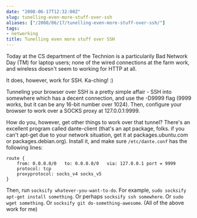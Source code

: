 ```yaml
---
date: "2008-06-17T12:32:00Z"
slug: tunelling-even-more-stuff-over-ssh
aliases: ["/2008/06/17/tunelling-even-more-stuff-over-ssh/"]
tags:
- networking
title: Tunelling even more stuff over SSH
---
```


Today at the CS department of the Technion is a particularily Bad Network Day
(TM) for laptop users; none of the wired connections at the farm work, and
wireless doesn't seem to working for HTTP at all.

It does, however, work for SSH. Ka-ching! :)

Tunneling your browser over SSH is a pretty simple affair - SSH into somewhere
which has a decent connection, and use the -D9999 flag (9999 works, but it can
be any 16-bit number over 1024). Then, configure your browser to work over a
SOCKS proxy at 127.0.0.1:9999.

How do you, however, get other things to work over that tunnel? There's an
excellent program called dante-client (that's an apt package, folks. if you
can't apt-get due to your network situation, get it at packages.ubuntu.com or
packages.debian.org). Install it, and make sure `/etc/dante.conf` has the
following lines:

```
route {
    from: 0.0.0.0/0   to: 0.0.0.0/0   via: 127.0.0.1 port = 9999
    protocol: tcp
    proxyprotocol: socks_v4 socks_v5
}
```

Then, run `socksify whatever-you-want-to-do`. For example, `sudo socksify
apt-get install something`. Or perhaps `socksify ssh somewhere`. Or `sudo wget
something`. Or `socksify git do-something-awesome`. (All of the above work for
me)
